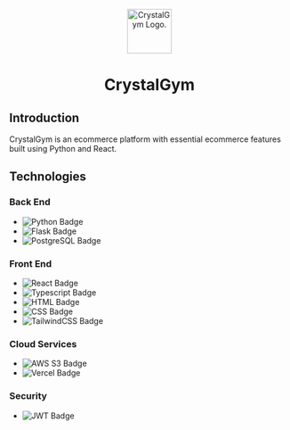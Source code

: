 <p align="center">
  <picture>
    <source media="(prefers-color-scheme: dark)" srcset="https://raw.githubusercontent.com/SimonDiLeoGIT/crystalgym-ecommerce/main/client/public/CrystalGymLogoDark.png">
    <source media="(prefers-color-scheme: light)" srcset="https://raw.githubusercontent.com/SimonDiLeoGIT/crystalgym-ecommerce/main/client/public/CrystalGymLogo.png">
    <img alt="CrystalGym Logo." src="https://user-images.githubusercontent.com/25423296/163456779-a8556205-d0a5-45e2-ac17-42d089e3c3f8.png" width="80px" height="80px">
  </picture>
  <h1 align="center">CrystalGym</h1>
</p>

## Introduction
CrystalGym is an ecommerce platform with essential ecommerce features built using Python and React.

## Technologies

### Back End
- <img alt="Python Badge" src="https://img.shields.io/badge/Python-14354C?style=for-the-badge&logo=python&logoColor=white">
- <img alt="Flask Badge" src="https://img.shields.io/badge/Flask-000000?style=for-the-badge&logo=flask&logoColor=white">
- <img alt="PostgreSQL Badge" src="https://img.shields.io/badge/PostgreSQL-316192?style=for-the-badge&logo=postgresql&logoColor=white">

### Front End
- <img alt="React Badge" src="https://img.shields.io/badge/React-20232A?style=for-the-badge&logo=react&logoColor=61DAFB">
- <img alt="Typescript Badge" src="https://img.shields.io/badge/TypeScript-007ACC?style=for-the-badge&logo=typescript&logoColor=white">
- <img alt="HTML Badge" src="https://img.shields.io/badge/HTML5-E34F26?style=for-the-badge&logo=html5&logoColor=white">
- <img alt="CSS Badge" src="https://img.shields.io/badge/CSS3-1572B6?style=for-the-badge&logo=css3&logoColor=white">
- <img alt="TailwindCSS Badge" src="https://img.shields.io/badge/Tailwind_CSS-38B2AC?style=for-the-badge&logo=tailwind-css&logoColor=white">

### Cloud Services
- <img alt="AWS S3 Badge" src="https://img.shields.io/badge/AWS_S3-232F3E?style=for-the-badge&logo=amazon-aws&logoColor=white">
- <img alt="Vercel Badge" src="https://img.shields.io/badge/Vercel-000000?style=for-the-badge&logo=vercel&logoColor=white">

### Security
- <img alt="JWT Badge" src="https://img.shields.io/badge/json%20web%20tokens-323330?style=for-the-badge&logo=json-web-tokens&logoColor=pink">
